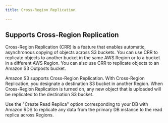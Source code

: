 ```yaml
---
title: Cross-Region Replication

---
```


## Supports Cross-Region Replication


Cross-Region Replication (CRR) is a feature that enables automatic, asynchronous copying of objects across S3 buckets. You can use CRR to replicate objects to another bucket in the same AWS Region or to a bucket in a different AWS Region. You can also use CRR to replicate objects to an Amazon S3 Outposts bucket.

Amazon S3 supports Cross-Region Replication. With Cross-Region Replication, you designate a destination S3 bucket in another Region. When Cross-Region Replication is turned on, any new object that is uploaded will be replicated to the destination S3 bucket.


Use the "Create Read Replica" option corresponding to your DB with Amazon RDS to replicate any data from the primary DB instance to the read replica across Regions.
